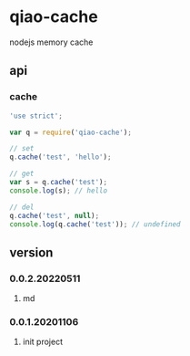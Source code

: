 # qiao-cache

nodejs memory cache

## api

### cache

```javascript
'use strict';

var q = require('qiao-cache');

// set
q.cache('test', 'hello');

// get
var s = q.cache('test');
console.log(s); // hello

// del
q.cache('test', null);
console.log(q.cache('test')); // undefined
```

## version

### 0.0.2.20220511

1. md

### 0.0.1.20201106

1. init project
